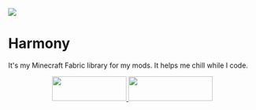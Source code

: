 
<a title="ko-fi" href="https://ko-fi.com/W7W32691S">
  <img src="https://ko-fi.com/img/githubbutton_sm.svg">
</a>

# Harmony

It's my Minecraft Fabric library for my mods. It helps me chill while I code.

<div align="center">
  
  <a title="Fabric API" href="https://github.com/FabricMC/fabric">
    <img src="https://i.imgur.com/Ol1Tcf8.png" width="151" height="50" />
  </a>
  
  <a title="Fabric Language Kotlin" href="https://github.com/FabricMC/fabric-language-kotlin" target="_blank" rel="noopener noreferrer">
    <img src="https://i.imgur.com/c1DH9VL.png" width="171" height="50" />
  </a>
  
</div>

